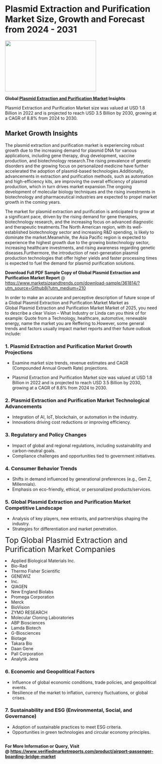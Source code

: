 <H1>Plasmid Extraction and Purification Market Size, Growth and Forecast from 2024 - 2031</H1><img class="aligncenter size-medium wp-image-584254" src="https://thirdeyenews.in/wp-content/uploads/2024/09/Global-Market-Research-300x168.jpeg" alt="" width="300" height="168" /><p><strong>Global&nbsp;<a href="https://www.marketsizeandtrends.com/download-sample/361814/?utm_source=Github8j?utm_medium=210">Plasmid Extraction and Purification Market</a> Insights</strong></p><p>Plasmid Extraction and Purification Market size was valued at USD 1.8 Billion in 2022 and is projected to reach USD 3.5 Billion by 2030, growing at a CAGR of 8.8% from 2024 to 2030.</p><p><h2>Market Growth Insights</h2> <p>The plasmid extraction and purification market is experiencing robust growth due to the increasing demand for plasmid DNA for various applications, including gene therapy, drug development, vaccine production, and biotechnology research.The rising prevalence of genetic disorders and the growing focus on personalized medicine have further accelerated the adoption of plasmid-based technologies.Additionally, advancements in extraction and purification methods, such as automation and high-efficiency kits, are improving the overall efficiency of plasmid production, which in turn drives market expansion.The ongoing development of molecular biology techniques and the rising investments in biotechnology and pharmaceutical industries are expected to propel market growth in the coming years.</p> <p>The market for plasmid extraction and purification is anticipated to grow at a significant pace, driven by the rising demand for gene therapies, biotechnology research, and the increasing focus on advanced diagnostic and therapeutic treatments.The North American region, with its well-established biotechnology sector and increasing R&D spending, is likely to dominate the market.Meanwhile, the Asia Pacific region is expected to experience the highest growth due to the growing biotechnology sector, increasing healthcare investments, and rising awareness regarding genetic diseases.Furthermore, the introduction of next-generation plasmid production technologies that offer higher yields and faster processing times is expected to fuel the demand for plasmid purification solutions.</p> <p><span class=""><strong>Download Full PDF Sample Copy of Global Plasmid Extraction and Purification Market Report</strong> @ <a href="https://www.marketsizeandtrends.com/download-sample/361814/?utm_source=Github8j?utm_medium=210" target="_blank">https://www.marketsizeandtrends.com/download-sample/361814/?utm_source=Github8j?utm_medium=210</a></span></p><p>In order to make an accurate and perceptive description of future scope of a Global&nbsp;Plasmid Extraction and Purification Market Market as Global&nbsp;Plasmid Extraction and Purification Market Market of 2025, you need to describe a clear Vision &ndash; What Industry or Linda can you think of for example: Quote from a Technology, healthcare, automotive, renewable energy, name the market you are Reffering to.However, some general trends and factors usually impact market reports and their future outlook include:</p><h3>1.&nbsp;<strong>Plasmid Extraction and Purification Market Growth Projections</strong></h3><ul><li>Examine market size trends, revenue estimates and CAGR (Compounded Annual Growth Rate) projections.</li><li><p>Plasmid Extraction and Purification Market size was valued at USD 1.8 Billion in 2022 and is projected to reach USD 3.5 Billion by 2030, growing at a CAGR of 8.8% from 2024 to 2030.</p></li></ul><h3>2.&nbsp;<strong>Plasmid Extraction and Purification Market Technological Advancements</strong></h3><ul><li>Integration of AI, IoT, blockchain, or automation in the industry.</li><li>Innovations driving cost reductions or improving efficiency.</li></ul><h3>3.&nbsp;<strong>Regulatory and Policy Changes</strong></h3><ul><li>Impact of global and regional regulations, including sustainability and carbon-neutral goals.</li><li>Compliance challenges and opportunities tied to government initiatives.</li></ul><h3>4.&nbsp;<strong>Consumer Behavior Trends</strong></h3><ul><li>Shifts in demand influenced by generational preferences (e.g., Gen Z, Millennials).</li><li>Emphasis on eco-friendly, ethical, or personalized products/services.</li></ul><h3>5.&nbsp;<strong>Global Plasmid Extraction and Purification Market Competitive Landscape</strong></h3><ul><li>Analysis of key players, new entrants, and partnerships shaping the industry.</li><li>Strategies for differentiation and market penetration.</li></ul><p data-pm-slice="1 1 []"><span style="color: inherit; font-family: inherit; font-size: 25px;">Top Global Plasmid Extraction and Purification Market Companies</span></p><div class="" data-test-id=""><p><li>Applied Biological Materials Inc.</li><li> Bio-Rad</li><li> Thermo Fisher Scientific</li><li> GENEWIZ</li><li> Inc.</li><li> QIAGEN</li><li> New England Biolabs</li><li> Promega Corporation</li><li> Merck</li><li> BioVision</li><li> ZYMO RESEARCH</li><li> Molecular Cloning Laboratories</li><li> ABP Biosciences</li><li> Lamda Biotech</li><li> G-Biosciences</li><li> Biotage</li><li> Takara Bio</li><li> Daan Gene</li><li> Pall Corporation</li><li> Analytik Jena</li></p></div><h3>6.&nbsp;<strong>Economic and Geopolitical Factors</strong></h3><ul><li>Influence of global economic conditions, trade policies, and geopolitical events.</li><li>Resilience of the market to inflation, currency fluctuations, or global crises.</li></ul><h3>7.&nbsp;<strong>Sustainability and ESG (Environmental, Social, and Governance)</strong></h3><ul><li>Adoption of sustainable practices to meet ESG criteria.</li><li>Opportunities in green technologies and circular economy principles.</li></ul><h2><strong style="font-size: 14px;">For More Information or Query, Visit @&nbsp;</strong><a style="background-color: #ffffff; font-size: 14px;" href="https://www.marketsizeandtrends.com/report/plasmid-extraction-and-purification-market/" target="_blank">https://www.verifiedmarketreports.com/product/airport-passenger-boarding-bridge-market</a></h2>